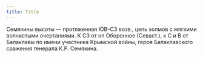 ```yaml
---
title: Title
---
```


Семякины высоты — протяженная ЮВ–СЗ возв., цепь холмов с мягкими волнистыми
очертаниями. К СЗ от нп Оборонное (Севаст.), к С и В от Балаклавы по имени
участника Крымской войны, героя Балаклавского сражения генерала К.Р. Семякина.
